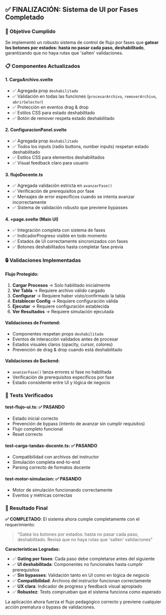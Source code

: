 ## ✅ FINALIZACIÓN: Sistema de UI por Fases Completado

### 🎯 Objetivo Cumplido
Se implementó un robusto sistema de control de flujo por fases que **gatear los botones por estados: hasta no pasar cada paso, deshabilitado**, garantizando que no haya rutas que 'salten' validaciones.

### 📋 Componentes Actualizados

#### 1. **CargaArchivo.svelte**
- ✅ Agregada prop `deshabilitado`
- ✅ Validación en todas las funciones (`procesarArchivo`, `removerArchivo`, `abrirSelector`)
- ✅ Protección en eventos drag & drop
- ✅ Estilos CSS para estado deshabilitado
- ✅ Botón de remover respeta estado deshabilitado

#### 2. **ConfiguracionPanel.svelte**
- ✅ Agregada prop `deshabilitado`
- ✅ Todos los inputs (radio buttons, number inputs) respetan estado deshabilitado
- ✅ Estilos CSS para elementos deshabilitados
- ✅ Visual feedback claro para usuario

#### 3. **flujoDocente.ts** 
- ✅ Agregada validación estricta en `avanzarFase()`
- ✅ Verificación de prerequisitos por fase
- ✅ Mensajes de error específicos cuando se intenta avanzar incorrectamente
- ✅ Sistema de validación robusto que previene bypasses

#### 4. **+page.svelte** (Main UI)
- ✅ Integración completa con sistema de fases
- ✅ IndicadorProgreso visible en todo momento
- ✅ Estados de UI correctamente sincronizados con fases
- ✅ Botones deshabilitados hasta completar fase previa

### 🔒 Validaciones Implementadas

#### **Flujo Protegido:**
1. **Cargar Procesos** → Solo habilitado inicialmente
2. **Ver Tabla** → Requiere archivo válido cargado
3. **Configurar** → Requiere haber visto/confirmado la tabla
4. **Establecer Config** → Requiere configuración válida
5. **Ejecutar** → Requiere configuración establecida
6. **Ver Resultados** → Requiere simulación ejecutada

#### **Validaciones de Frontend:**
- Componentes respetan props `deshabilitado`
- Eventos de interacción validados antes de procesar
- Estados visuales claros (opacity, cursor, colores)
- Prevención de drag & drop cuando está deshabilitado

#### **Validaciones de Backend:**
- `avanzarFase()` lanza errores si fase no habilitada
- Verificación de prerequisitos específicos por fase
- Estado consistente entre UI y lógica de negocio

### 🧪 Tests Verificados

#### **test-flujo-ui.ts**: ✅ PASANDO
- Estado inicial correcto
- Prevención de bypass (intento de avanzar sin cumplir requisitos)
- Flujo completo funcional
- Reset correcto

#### **test-carga-tandas-docente.ts**: ✅ PASANDO  
- Compatibilidad con archivos del instructor
- Simulación completa end-to-end
- Parsing correcto de formatos docente

#### **test-motor-simulacion**: ✅ PASANDO
- Motor de simulación funcionando correctamente
- Eventos y métricas correctas

### 🚀 Resultado Final

**✅ COMPLETADO**: El sistema ahora cumple completamente con el requerimiento:
> "Gateá los botones por estados: hasta no pasar cada paso, deshabilitado. Revisá que no haya rutas que 'salten' validaciones"

**Características Logradas:**
- ✅ **Gating por fases**: Cada paso debe completarse antes del siguiente
- ✅ **UI deshabilitada**: Componentes no funcionales hasta cumplir prerequisitos  
- ✅ **Sin bypasses**: Validación tanto en UI como en lógica de negocio
- ✅ **Compatibilidad**: Archivos del instructor funcionan correctamente
- ✅ **UX clara**: Indicador de progreso y feedback visual apropiado
- ✅ **Robustez**: Tests comprueban que el sistema funciona como esperado

La aplicación ahora fuerza el flujo pedagógico correcto y previene cualquier acción prematura o bypass de validaciones.